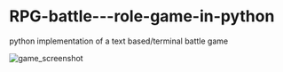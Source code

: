 # RPG-battle---role-game-in-python

python implementation of a text based/terminal battle game

![game_screenshot](https://user-images.githubusercontent.com/76102459/179291958-25eb298c-950c-4281-b1f7-bf1f571aa135.png)
